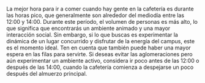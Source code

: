 La mejor hora para ir a comer cuando hay gente en la cafetería es durante las horas pico, que generalmente son alrededor del mediodía entre las 12:00 y 14:00. Durante este período, el volumen de personas es más alto, lo que significa que encontrarás un ambiente animado y una mayor interacción social. Sin embargo, si lo que buscas es experimentar la dinámica de un lugar concurrido y disfrutar de la energía del campus, este es el momento ideal. Ten en cuenta que también puede haber una mayor espera en las filas para servirte. Si deseas evitar las aglomeraciones pero aún experimentar un ambiente activo, considera ir poco antes de las 12:00 o después de las 14:00, cuando la cafetería comienza a despejarse un poco después del almuerzo principal.